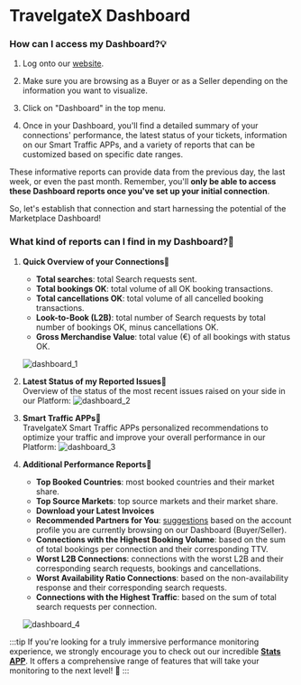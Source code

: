 ﻿---
sidebar_position: 1
---

# TravelgateX Dashboard

### How can I access my Dashboard?💡
1. Log onto our [website](https://www.travelgatex.com/).
1. Make sure you are browsing as a Buyer or as a Seller depending on the information you want to visualize.
1. Click on "Dashboard" in the top menu.

1. Once in your Dashboard, you'll find a detailed summary of your connections' performance, the latest status of your tickets, information on our Smart Traffic APPs, and a variety of reports that can be customized based on specific date ranges.

These informative reports can provide data from the previous day, the last week, or even the past month. Remember, you'll **only be able to access these Dashboard reports once you've set up your initial connection**.

So, let's establish that connection and start harnessing the potential of the Marketplace Dashboard!

### What kind of reports can I find in my Dashboard?🔎
1. **Quick Overview of your Connections🌟**

	- **Total searches**: total Search requests sent.
	- **Total bookings OK**: total volume of all OK booking transactions.
	- **Total cancellations OK**: total volume of all cancelled booking transactions.
	- **Look-to-Book (L2B)**: total number of Search requests by total number of bookings OK, minus cancellations OK.
	- **Gross Merchandise Value**: total value (€) of all bookings with status OK.

	![dashboard_1](https://storage.travelgate.com/kbase/dashboard_1.jpg)

1. **Latest Status of my Reported Issues🌟**  
Overview of the status of the most recent issues raised on your side in our Platform:
![dashboard_2](https://storage.travelgate.com/kbase/dashboard_2.jpg)

1. **Smart Traffic APPs🌟**  
TravelgateX Smart Traffic APPs personalized recommendations to optimize your traffic and improve your overall performance in our Platform:
![dashboard_3](https://storage.travelgate.com/kbase/dashboard_3.jpg)

1. **Additional Performance Reports🌟**
	- **Top Booked Countries**: most booked countries and their market share.
	- **Top Source Markets**: top source markets and their market share.
	- **Download your Latest Invoices**
	- **Recommended Partners for You**: [suggestions](https://knowledge.travelgate.com/finding-new-partners) based on the account profile you are currently browsing on our Dashboard (Buyer/Seller).
	- **Connections with the Highest Booking Volume**: based on the sum of total bookings per connection and their corresponding TTV.
	- **Worst L2B Connections**: connections with the worst L2B and their corresponding search requests, bookings and cancellations.
	- **Worst Availability Ratio Connections**: based on the non-availability response and their corresponding search requests.
	- **Connections with the Highest Traffic**: based on the sum of total search requests per connection.

	![dashboard_4](https://stplaformwe.blob.core.windows.net/kbase/dashboard_4.jpg)

 
:::tip
If you're looking for a truly immersive performance monitoring experience, we strongly encourage you to check out our incredible **[Stats APP](https://app.travelgatex.com/stats)**. It offers a comprehensive range of features that will take your monitoring to the next level! 🚀
:::